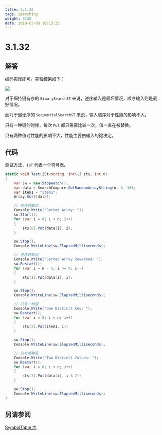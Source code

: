 ```yaml
---
title: 3.1.32
tags: Searching
weight: 3132
date: 2019-03-08 10:13:25
---
```


# 3.1.32


## 解答

编码实现即可，实验结果如下：

![](/resources/3-1-32/1.png)

对于保持键有序的 `BinarySearchST` 来说，逆序输入是最坏情况，顺序输入则是最好情况。

而对于键无序的 `SequentialSearchST` 来说，输入顺序对于性能的影响不大。

只有一种键的时候，每次 `Put` 都只需要比较一次，值一直在被替换。

只有两种值对性能的影响不大，性能主要由输入的键决定。

## 代码

测试方法，`IST` 代表一个符号表。

```csharp
static void Test(ISt<string, int>[] sts, int n)
{
    var sw = new Stopwatch();
    var data = SearchCompare.GetRandomArrayString(n, 3, 10);
    var item1 = "item1";
    Array.Sort(data);

    // 有序的数组
    Console.Write("Sorted Array: ");
    sw.Start();
    for (var i = 0; i < n; i++)
    {
        sts[0].Put(data[i], i);
    }

    sw.Stop();
    Console.WriteLine(sw.ElapsedMilliseconds);

    // 逆序的数组
    Console.Write("Sorted Array Reversed: ");
    sw.Restart();
    for (var i = n - 1; i >= 0; i--)
    {
        sts[1].Put(data[i], i);
    }

    sw.Stop();
    Console.WriteLine(sw.ElapsedMilliseconds);

    // 只有一种键
    Console.Write("One Distinct Key: ");
    sw.Restart();
    for (var i = 0; i < n; i++)
    {
        sts[2].Put(item1, i);
    }

    sw.Stop();
    Console.WriteLine(sw.ElapsedMilliseconds);

    // 只有两种值
    Console.Write("Two Distinct Values: ");
    sw.Restart();
    for (var i = 0; i < n; i++)
    {
        sts[3].Put(data[i], i % 2);
    }

    sw.Stop();
    Console.WriteLine(sw.ElapsedMilliseconds);
}
```

## 另请参阅

[SymbolTable 库](https://github.com/ikesnowy/Algorithms-4th-Edition-in-Csharp/tree/master/3%20Searching/3.1/SymbolTable)
